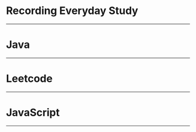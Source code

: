 # Recording Everyday Study

------------------------------------------------
# Java



---------------------------------------------------
# Leetcode

______________________________________________________

# JavaScript

______________________________________________________